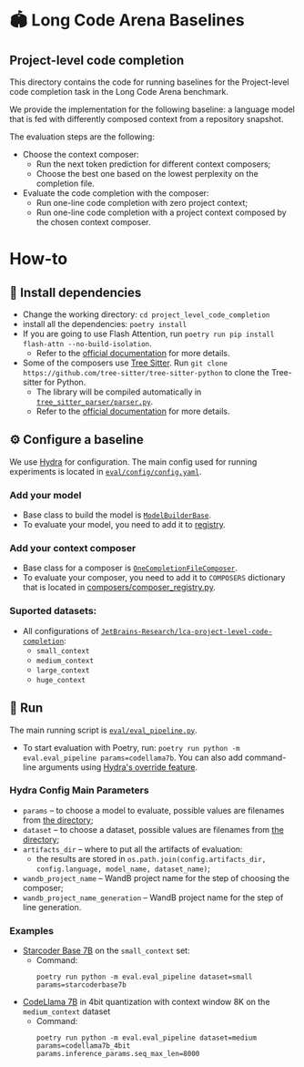 # 🏟️ Long Code Arena Baselines
## Project-level code completion

This directory contains the code for running baselines for the Project-level code completion task in the Long Code Arena benchmark.

We provide the implementation for the following baseline: a language model that is fed with differently composed context from a repository snapshot.

The evaluation steps are the following:
* Choose the context composer:
    * Run the next token prediction for different context composers;
    * Choose the best one based on the lowest perplexity on the completion file.
* Evaluate the code completion with the composer:
    * Run one-line code completion with zero project context;
    * Run one-line code completion with a project context composed by the chosen context composer.

# How-to

## 💾 Install dependencies

* Change the working directory: `cd project_level_code_completion`
* install all the dependencies: `poetry install`
* If you are going to use Flash Attention, run `poetry run pip install flash-attn --no-build-isolation`.
  * Refer to the [official documentation](https://github.com/Dao-AILab/flash-attention?tab=readme-ov-file#installation-and-features) for more details.
* Some of the composers use [Tree Sitter](https://tree-sitter.github.io/tree-sitter/). Run `git clone https://github.com/tree-sitter/tree-sitter-python` to clone the Tree-sitter for Python.
  * The library will be compiled automatically in [`tree_sitter_parser/parser.py`](tree_sitter_parser/parser.py).
  * Refer to the [official documentation](https://github.com/tree-sitter/py-tree-sitter?tab=readme-ov-file#setup) for more details.

## ⚙️ Configure a baseline

We use [Hydra](https://hydra.cc/docs/intro/) for configuration. The main config used for running experiments is located in [`eval/config/config.yaml`](eval/config/config.yaml).

### Add your model
* Base class to build the model is [`ModelBuilderBase`](model_hub/model_classes.py).
* To evaluate your model, you need to add it to [registry](model_hub/model_registry.py).

### Add your context composer
* Base class for a composer is [`OneCompletionFileComposer`](composers/one_completion_file_composer.py).
* To evaluate your composer, you need to add it to `COMPOSERS` dictionary that is located in [composers/composer_registry.py](composers/composer_registry.py).

### Suported datasets:
* All configurations of [`JetBrains-Research/lca-project-level-code-completion`](https://huggingface.co/datasets/JetBrains-Research/lca-project-level-code-completion):
   * `small_context`
   * `medium_context`
   * `large_context`
   * `huge_context`

## 🚀 Run

The main running script is [`eval/eval_pipeline.py`](eval/eval_pipeline.py).

* To start evaluation with Poetry, run: `poetry run python -m eval.eval_pipeline params=codellama7b`.
You can also add command-line arguments using [Hydra's override feature](https://hydra.cc/docs/advanced/override_grammar/basic/).

### Hydra Config Main Parameters
* `params` – to choose a model to evaluate, possible values are filenames from [the directory](eval/config/params);
* `dataset` – to choose a dataset, possible values are filenames from [the directory](eval/config/dataset);
* `artifacts_dir` – where to put all the artifacts of evaluation:
    * the results are stored in `os.path.join(config.artifacts_dir, config.language, model_name, dataset_name)`;
* `wandb_project_name` – WandB project name for the step of choosing the composer;
* `wandb_project_name_generation` – WandB project name for the step of line generation.

### Examples
* [Starcoder Base 7B](https://huggingface.co/bigcode/starcoderbase-7b) on the `small_context` set:
  * Command:
    ```
    poetry run python -m eval.eval_pipeline dataset=small params=starcoderbase7b
    ```
* [CodeLlama 7B](https://huggingface.co/codellama/CodeLlama-7b-hf) in 4bit quantization with context window 8K on the `medium_context` dataset  
  * Command:
    ```
    poetry run python -m eval.eval_pipeline dataset=medium params=codellama7b_4bit params.inference_params.seq_max_len=8000
    ```
